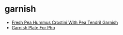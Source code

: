 # garnish

 * [Fresh Pea Hummus Crostini With Pea Tendril Garnish](../../index/f/fresh-pea-hummus-crostini-with-pea-tendril-garnish-241885.json)
 * [Garnish Plate For Pho](../../index/g/garnish-plate-for-pho.json)
